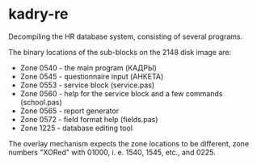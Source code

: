 # kadry-re
Decompiling the HR database system, consisting of several programs.

The binary locations of the sub-blocks on the 2148 disk image are:

- Zone 0540 - the main program (КАДРЫ)
- Zone 0545 - questionnaire input (АНКЕТА)
- Zone 0553 - service block (service.pas)
- Zone 0560 - help for the service block and a few commands (school.pas)
- Zone 0565 - report generator
- Zone 0572 - field format help (fields.pas)
- Zone 1225 - database editing tool

The overlay mechanism expects the zone locations to be different, zone numbers "XORed" with 01000, i. e. 1540, 1545, etc., and 0225.
